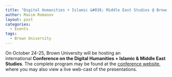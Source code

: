 ```yaml
---
title: "Digital Humanities + Islamic &#038; Middle East Studies @ Brown University (October 24-25)"
author: Maxim Romanov
layout: post
categories:
  - Events
tags:
  - Brown University
---
```


On October 24-25, Brown University will be hosting an international **Conference on the Digital Humanities + Islamic & Middle East Studies**. The complete program may be found at the <a href="http://islamichumanities.org/conference2013" target="_blank">conference website</a>, where you may also view a live web-cast of the presentations.